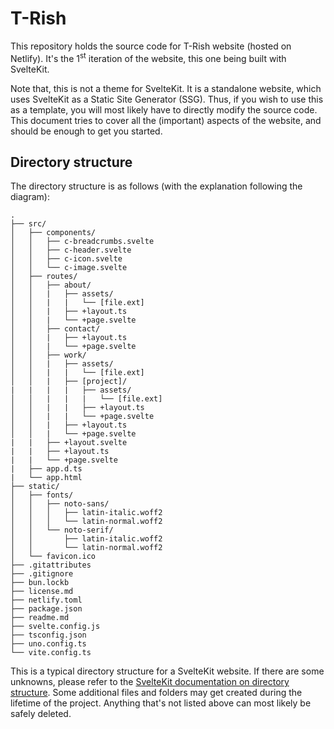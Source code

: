 # T-Rish

This repository holds the source code for T-Rish website (hosted on Netlify). It's the 1<sup>st</sup> iteration of the website, this one being built with SvelteKit.

Note that, this is not a theme for SvelteKit. It is a standalone website, which uses SvelteKit as a Static Site Generator (SSG). Thus, if you wish to use this as a template, you will most likely have to directly modify the source code. This document tries to cover all the (important) aspects of the website, and should be enough to get you started.

## Directory structure

The directory structure is as follows (with the explanation following the diagram):

```
.
├── src/
│   ├── components/
│   │   ├── c-breadcrumbs.svelte
│   │   ├── c-header.svelte
│   │   ├── c-icon.svelte
│   │   └── c-image.svelte
│   ├── routes/
│   │   ├── about/
│   │   |   ├── assets/
│   │   |   |   └── [file.ext]
│   │   |   ├── +layout.ts
│   │   |   └── +page.svelte
│   │   ├── contact/
│   │   |   ├── +layout.ts
│   │   |   └── +page.svelte
│   │   ├── work/
│   │   |   ├── assets/
│   │   |   |   └── [file.ext]
│   │   |   ├── [project]/
|   |   |   |   ├── assets/
│   │   |   |   |   └── [file.ext]
│   │   |   |   ├── +layout.ts
│   │   |   |   └── +page.svelte
│   │   |   ├── +layout.ts
│   │   |   └── +page.svelte
|   |   ├── +layout.svelte
|   |   ├── +layout.ts
|   |   └── +page.svelte
|   ├── app.d.ts
|   └── app.html
├── static/
│   ├── fonts/
│   │   ├── noto-sans/
│   │   │   ├── latin-italic.woff2
│   │   │   └── latin-normal.woff2
│   │   └── noto-serif/
│   │       ├── latin-italic.woff2
│   │       └── latin-normal.woff2
│   └── favicon.ico
├── .gitattributes
├── .gitignore
├── bun.lockb
├── license.md
├── netlify.toml
├── package.json
├── readme.md
├── svelte.config.js
├── tsconfig.json
├── uno.config.ts
└── vite.config.ts
```

This is a typical directory structure for a SvelteKit website. If there are some unknowns, please refer to the [SvelteKit documentation on directory structure](https://kit.svelte.dev/docs/project-structure). Some additional files and folders may get created during the lifetime of the project. Anything that's not listed above can most likely be safely deleted.